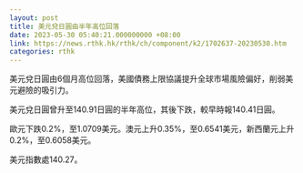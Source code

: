 ```yaml
---
layout: post
title: 美元兌日圓由半年高位回落
date: 2023-05-30 05:40:21.000000000 +08:00
link: https://news.rthk.hk/rthk/ch/component/k2/1702637-20230530.htm
categories: rthk
---
```


美元兌日圓由6個月高位回落，美國債務上限協議提升全球市場風險偏好，削弱美元避險的吸引力。

美元兌日圓曾升至140.91日圓的半年高位，其後下跌，較早時報140.41日圓。

歐元下跌0.2%，至1.0709美元。澳元上升0.35%，至0.6541美元，新西蘭元上升0.2%，至0.6058美元。

美元指數處140.27。
